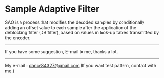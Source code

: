 # Sample Adaptive Filter
SAO is a process that modifies the decoded samples by conditionally adding an offset value to each sample after the application
of the deblocking filter (DB filter), based on values in look-up tables transmitted by the encoder.

---------------------------------------------------------------

If you have some suggestion, E-mail to me, thanks a lot.

----------------------------------------------------------------

My e-mail : dance84327@gmail.com
(If you want test pattern, contact with me.)
